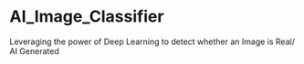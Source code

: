 # AI_Image_Classifier
Leveraging the power of Deep Learning to detect whether an Image is Real/ AI Generated
